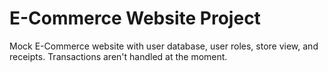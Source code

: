 # E-Commerce Website Project
 Mock E-Commerce website with user database, user roles, store view, and receipts. Transactions aren't handled at the moment.
